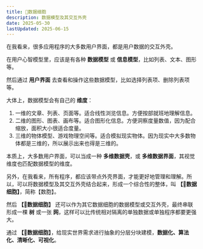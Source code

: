 ```yaml
---
title: 🪺数据细胞
description: 数据模型及其交互外壳
date: 2025-05-30
lastUpdated: 2025-06-15
---
```


在我看来，很多应用程序的大多数用户界面，都是用户数据的交互外壳。

在用户心智模型里，应该是有各种 **数据模型** 或 **信息模型**，比如列表、文本、图形等。

然后通过 **用户界面** 去查看和操作这些数据模型，比如选择列表项、删除列表项等。

大体上，数据模型会有自己的 **维度**：

1. 一维的文章、列表、页面等。适合线性浏览信息。方便按部就班地理解信息。
2. 二维的图形、图表、画布等。适合图形化信息。方便洞察度量数值，因为配合缩放，面积大小很适合度量。
3. 三维的物体模型、游戏物理空间等。适合模拟现实物体。因为现实中大多数物体都是三维的，所以展示出来也得是三维的。

本质上，大多数用户界面，可以当成一种 **多维数据壳**，或 **多维数据界面**，其视觉维度也匹配数据模型的维度。

另外，在我看来，所有程序，都应该带点外壳界面，才能更好地管理和理解。所以，可以将数据模型及其交互外壳结合起来，形成一个综合性的整体，叫 **【🪺数据细胞】**，简称【数胞】。

然后 **【🪺数据细胞】** 还可以作为其它数据细胞的数据模型或交互外壳，最终串联形成一棵 **树** 或一张 **网**，这样可以比传统相对隔离的单独数据或单独程序都要更强大。

通过 **【🪺数据细胞】**，给现实世界需求进行抽象的分层分块建模，**数据化、算法化、清晰化、可视化**。
